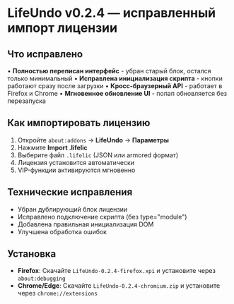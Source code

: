 # LifeUndo v0.2.4 — исправленный импорт лицензии

## Что исправлено

• **Полностью переписан интерфейс** - убран старый блок, остался только минимальный
• **Исправлена инициализация скрипта** - кнопки работают сразу после загрузки
• **Кросс-браузерный API** - работает в Firefox и Chrome
• **Мгновенное обновление UI** - попап обновляется без перезапуска

## Как импортировать лицензию

1. Откройте `about:addons` → **LifeUndo** → **Параметры**
2. Нажмите **Import .lifelic**
3. Выберите файл `.lifelic` (JSON или armored формат)
4. Лицензия установится автоматически
5. VIP-функции активируются мгновенно

## Технические исправления

- Убран дублирующий блок лицензии
- Исправлено подключение скрипта (без type="module")
- Добавлена правильная инициализация DOM
- Улучшена обработка ошибок

## Установка

- **Firefox**: Скачайте `LifeUndo-0.2.4-firefox.xpi` и установите через `about:debugging`
- **Chrome/Edge**: Скачайте `LifeUndo-0.2.4-chromium.zip` и установите через `chrome://extensions`




































